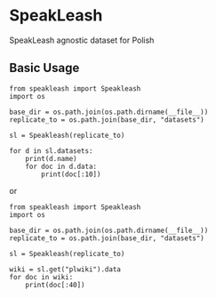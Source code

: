 # SpeakLeash

SpeakLeash agnostic dataset for Polish

## Basic Usage

```
from speakleash import Speakleash
import os

base_dir = os.path.join(os.path.dirname(__file__))
replicate_to = os.path.join(base_dir, "datasets")

sl = Speakleash(replicate_to)

for d in sl.datasets:
    print(d.name)
    for doc in d.data:
        print(doc[:10])

```

or 

```
from speakleash import Speakleash
import os

base_dir = os.path.join(os.path.dirname(__file__))
replicate_to = os.path.join(base_dir, "datasets")

sl = Speakleash(replicate_to)

wiki = sl.get("plwiki").data
for doc in wiki:
    print(doc[:40])

```


